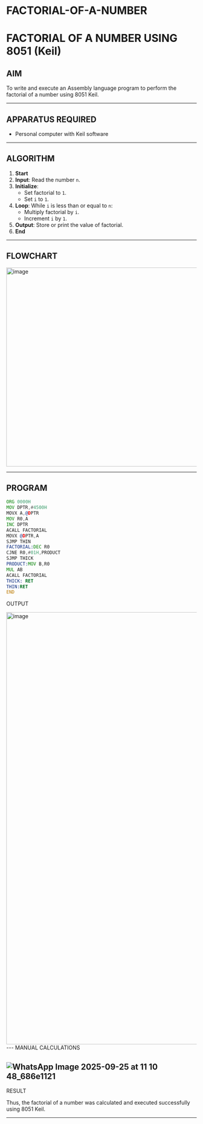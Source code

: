 # FACTORIAL-OF-A-NUMBER
# FACTORIAL OF A NUMBER USING 8051 (Keil)

## AIM
To write and execute an Assembly language program to perform the factorial of a number using 8051 Keil.

---
## APPARATUS REQUIRED
- Personal computer with Keil software

---
## ALGORITHM
1. **Start**
2. **Input**: Read the number `n`.
3. **Initialize**:
   - Set factorial to `1`.
   - Set `i` to `1`.
4. **Loop**: While `i` is less than or equal to `n`:
   - Multiply factorial by `i`.
   - Increment `i` by `1`.
5. **Output**: Store or print the value of factorial.
6. **End**

---

## FLOWCHART
<img width="506" height="525" alt="image" src="https://github.com/user-attachments/assets/f3b47187-6f0f-490c-8704-f2973cb2b276" />

---

## PROGRAM
```asm
ORG 0000H
MOV DPTR,#4500H
MOVX A,@DPTR
MOV R0,A
INC DPTR
ACALL FACTORIAL
MOVX @DPTR,A
SJMP THIN
FACTORIAL:DEC R0
CJNE R0,#01H,PRODUCT
SJMP THICK
PRODUCT:MOV B,R0
MUL AB
ACALL FACTORIAL
THICK: RET
THIN:RET
END

```
OUTPUT

<img width="1920" height="1140" alt="image" src="https://github.com/user-attachments/assets/76c29d1a-91cb-420d-9ace-6469e209ea77" />
---
MANUAL CALCULATIONS

![WhatsApp Image 2025-09-25 at 11 10 48_686e1121](https://github.com/user-attachments/assets/47475f53-77ef-4571-994e-dea2bef6dc21)
---

RESULT

Thus, the factorial of a number was calculated and executed successfully using 8051 Keil.

---


